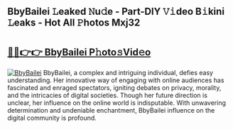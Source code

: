 ## BbyBailei 𝙻eaked 𝙽u𝚍e - Part-DlY 𝚅𝚒deo B𝚒kini 𝙻eaks - Hot All 𝙿hotos Mxj32

# <h2><a href="http://ld74r7c.urlbe.top/?page=BbyBailei">🔗🔗👉👉 BbyBailei P𝚑oto𝚜Vid𝚎o</a></h2>

[![BbyBailei](https://i.imgur.com/eBuTRDB.gif)](http://ld74r7c.urlbe.top/?page=BbyBailei)
BbyBailei, a complex and intriguing individual, defies easy understanding. Her innovative way of engaging with online audiences has fascinated and enraged spectators, igniting debates on privacy, morality, and the intricacies of digital societies. Though her future direction is unclear, her influence on the online world is indisputable. With unwavering determination and undeniable enchantment, BbyBailei influence on the digital community is profound.
